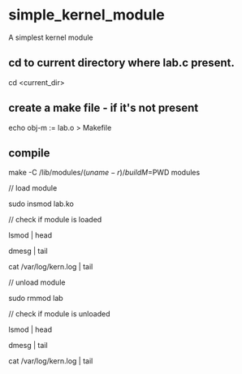 # simple_kernel_module
A simplest kernel module

## cd to current directory where lab.c present.
cd <current_dir>

## create a make file - if it's not present
echo obj-m := lab.o > Makefile

## compile
make -C /lib/modules/$(uname -r)/build M=$PWD modules

// load module

sudo insmod lab.ko

// check if module is loaded

lsmod | head

dmesg | tail

cat /var/log/kern.log | tail

// unload module

sudo rmmod lab 

// check if module is unloaded

lsmod | head 

dmesg | tail

cat /var/log/kern.log | tail

